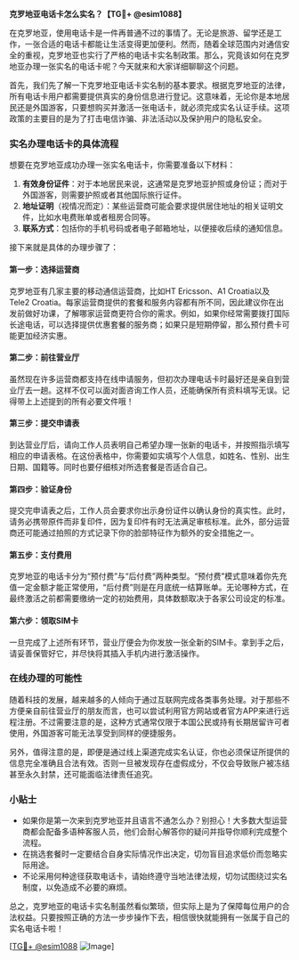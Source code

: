 **克罗地亚电话卡怎么实名？【TG💪+ @esim1088】**

在克罗地亚，使用电话卡是一件再普通不过的事情了。无论是旅游、留学还是工作，一张合适的电话卡都能让生活变得更加便利。然而，随着全球范围内对通信安全的重视，克罗地亚也实行了严格的电话卡实名制政策。那么，究竟该如何在克罗地亚办理一张实名的电话卡呢？今天就来和大家详细聊聊这个问题。

首先，我们先了解一下克罗地亚电话卡实名制的基本要求。根据克罗地亚的法律，所有电话卡用户都需要提供真实的身份信息进行登记。这意味着，无论你是本地居民还是外国游客，只要想购买并激活一张电话卡，就必须完成实名认证手续。这项政策的主要目的是为了打击电信诈骗、非法活动以及保护用户的隐私安全。

### 实名办理电话卡的具体流程

想要在克罗地亚成功办理一张实名电话卡，你需要准备以下材料：

1. **有效身份证件**：对于本地居民来说，这通常是克罗地亚护照或身份证；而对于外国游客，则需要护照或者其他国际旅行证件。
2. **地址证明**（视情况而定）：某些运营商可能会要求提供居住地址的相关证明文件，比如水电费账单或者租房合同等。
3. **联系方式**：包括你的手机号码或者电子邮箱地址，以便接收后续的通知信息。

接下来就是具体的办理步骤了：

#### 第一步：选择运营商
克罗地亚有几家主要的移动通信运营商，比如HT Ericsson、A1 Croatia以及Tele2 Croatia。每家运营商提供的套餐和服务内容都有所不同，因此建议你在出发前做好功课，了解哪家运营商更符合你的需求。例如，如果你经常需要拨打国际长途电话，可以选择提供优惠套餐的服务商；如果只是短期停留，那么预付费卡可能更加经济实惠。

#### 第二步：前往营业厅
虽然现在许多运营商都支持在线申请服务，但初次办理电话卡时最好还是亲自到营业厅去一趟。这样不仅可以面对面咨询工作人员，还能确保所有资料填写无误。记得带上上述提到的所有必要文件哦！

#### 第三步：提交申请表
到达营业厅后，请向工作人员表明自己希望办理一张新的电话卡，并按照指示填写相应的申请表格。在这份表格中，你需要如实填写个人信息，如姓名、性别、出生日期、国籍等。同时也要仔细核对所选套餐是否适合自己。

#### 第四步：验证身份
提交完申请表之后，工作人员会要求你出示身份证件以确认身份的真实性。此时，请务必携带原件而非复印件，因为复印件有时无法满足审核标准。此外，部分运营商还可能通过拍照的方式记录下你的脸部特征作为额外的安全措施之一。

#### 第五步：支付费用
克罗地亚的电话卡分为“预付费”与“后付费”两种类型。“预付费”模式意味着你先充值一定金额才能正常使用，“后付费”则是在月底统一结算账单。无论哪种方式，在最终激活之前都需要缴纳一定的初始费用，具体数额取决于各家公司设定的标准。

#### 第六步：领取SIM卡
一旦完成了上述所有环节，营业厅便会为你发放一张全新的SIM卡。拿到手之后，请妥善保管好它，并尽快将其插入手机内进行激活操作。

### 在线办理的可能性

随着科技的发展，越来越多的人倾向于通过互联网完成各类事务处理。对于那些不方便亲自前往营业厅的朋友而言，也可以尝试利用官方网站或者官方APP来进行远程注册。不过需要注意的是，这种方式通常仅限于本国公民或持有长期居留许可者使用，外国游客可能无法享受到同样的便捷服务。

另外，值得注意的是，即便是通过线上渠道完成实名认证，你也必须保证所提供的信息完全准确且合法有效。否则一旦被发现存在虚假成分，不仅会导致账户被冻结甚至永久封禁，还可能面临法律责任追究。

### 小贴士

- 如果你是第一次来到克罗地亚并且语言不通怎么办？别担心！大多数大型运营商都会配备多语种客服人员，他们会耐心解答你的疑问并指导你顺利完成整个流程。
- 在挑选套餐时一定要结合自身实际情况作出决定，切勿盲目追求低价而忽略实际用途。
- 不论采用何种途径获取电话卡，请始终遵守当地法律法规，切勿试图绕过实名制度，以免造成不必要的麻烦。

总之，克罗地亚的电话卡实名制虽然看似繁琐，但实际上是为了保障每位用户的合法权益。只要按照正确的方法一步步操作下去，相信很快就能拥有一张属于自己的实名电话卡啦！

[[TG💪+ @esim1088](https://t.me/s/esim1088) ![Image](https://i.postimg.cc/4NQfJmqS/Snipaste-2025-05-13-00-14-12.png)]